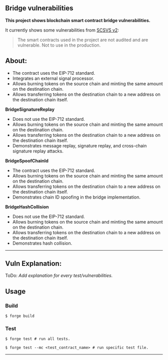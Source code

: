 ## Bridge vulnerabilities

**This project shows blockchain smart contract bridge vulnerabilities.**

It currently shows some vulnerabilities from [SCSVS v2](https://github.com/ComposableSecurity/SCSVS/blob/master/2.0/0x200-Components/0x205-C5-Bridge.md):

> The smart contracts used in the project are not audited and are vulnerable. Not to use in the production.

## **About:**  
- The contract uses the EIP-712 standard.
- Integrates an external signal processor.
- Allows burning tokens on the source chain and minting the same amount on the destination chain.
- Allows transferring tokens on the destination chain to a new address on the destination chain itself.

**BridgeSignatureReplay**
- Does not use the EIP-712 standard.
- Allows burning tokens on the source chain and minting the same amount on the destination chain.
- Allows transferring tokens on the destination chain to a new address on the destination chain itself.
- Demonstrates message replay, signature replay, and cross-chain signature replay attacks.

**BridgeSpoofChainId**
- The contract uses the EIP-712 standard.
- Allows burning tokens on the source chain and minting the same amount on the destination chain.
- Allows transferring tokens on the destination chain to a new address on the destination chain itself.
- Demonstrates chain ID spoofing in the bridge implementation.

**BridgeHashCollision**
- Does not use the EIP-712 standard.
- Allows burning tokens on the source chain and minting the same amount on the destination chain.
- Allows transferring tokens on the destination chain to a new address on the destination chain itself.
- Demonstrates hash collision.

---
## **Vuln Explanation**:  
ToDo: *Add explanation for every test/vulnerabilities.*

## Usage

### Build

```shell
$ forge build
```

### Test
```shell
$ forge test # run all tests.
```

```shell
$ forge test --mc <test_contract_name> # run specific test file.
```
---

